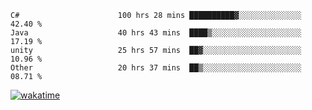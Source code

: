 <!--START_SECTION:waka-->

```text
C#                      100 hrs 28 mins ██████████▓░░░░░░░░░░░░░░   42.40 %
Java                    40 hrs 43 mins  ████▒░░░░░░░░░░░░░░░░░░░░   17.19 %
unity                   25 hrs 57 mins  ██▓░░░░░░░░░░░░░░░░░░░░░░   10.96 %
Other                   20 hrs 37 mins  ██▒░░░░░░░░░░░░░░░░░░░░░░   08.71 %
```

<!--END_SECTION:waka-->
[![wakatime](https://wakatime.com/badge/user/6c2f442e-41b4-42e3-bc06-d5d8203ad1da.svg)](https://wakatime.com/@6c2f442e-41b4-42e3-bc06-d5d8203ad1da)
